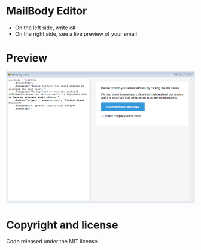 # MailBody Editor

- On the left side, write c#
- On the right side, see a live preview of your email

# Preview

<p align="center">
    <img alt="Preview" src="Preview.png" />
</p>

# Copyright and license
Code released under the MIT license.
